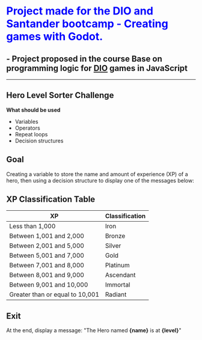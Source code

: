 # <span style="color:blue;">Project made for the DIO and Santander bootcamp - Creating games with Godot.</span>

## - Project proposed in the course Base on programming logic for [DIO](https://www.dio.me) games in JavaScript

<hr>

## Hero Level Sorter Challenge

**What should be used**

- Variables
- Operators
- Repeat loops
- Decision structures

## Goal

Creating a variable to store the name and amount of experience (XP) of a hero, then using a decision structure to display one of the messages below:

## XP Classification Table

| XP                          | Classification     |
|-----------------------------|--------------------|
| Less than 1,000             | Iron               |
| Between 1,001 and 2,000     | Bronze             |
| Between 2,001 and 5,000     | Silver             |
| Between 5,001 and 7,000     | Gold               |
| Between 7,001 and 8,000     | Platinum           |
| Between 8,001 and 9,000     | Ascendant          |
| Between 9,001 and 10,000    | Immortal           |
| Greater than or equal to 10,001 | Radiant        |


## Exit

At the end, display a message:
"The Hero named **{name}** is at **{level}**"

